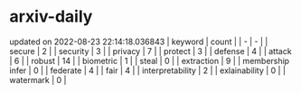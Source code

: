 # arxiv-daily
updated on 2022-08-23 22:14:18.036843
| keyword | count |
| - | - |
| secure | 2 |
| security | 3 |
| privacy | 7 |
| protect | 3 |
| defense | 4 |
| attack | 6 |
| robust | 14 |
| biometric | 1 |
| steal | 0 |
| extraction | 9 |
| membership infer | 0 |
| federate | 4 |
| fair | 4 |
| interpretability | 2 |
| exlainability | 0 |
| watermark | 0 |
